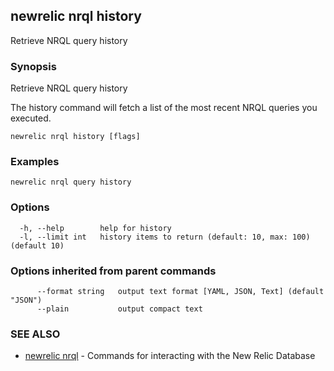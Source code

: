 ## newrelic nrql history

Retrieve NRQL query history

### Synopsis

Retrieve NRQL query history

The history command will fetch a list of the most recent NRQL queries you executed.


```
newrelic nrql history [flags]
```

### Examples

```
newrelic nrql query history
```

### Options

```
  -h, --help        help for history
  -l, --limit int   history items to return (default: 10, max: 100) (default 10)
```

### Options inherited from parent commands

```
      --format string   output text format [YAML, JSON, Text] (default "JSON")
      --plain           output compact text
```

### SEE ALSO

* [newrelic nrql](newrelic_nrql.md)	 - Commands for interacting with the New Relic Database


